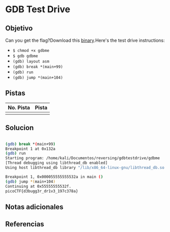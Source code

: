 # GDB Test Drive

## Objetivo
Can you get the flag?Download this [binary](https://artifacts.picoctf.net/c/85/gdbme).Here's the test drive instructions:

- `$ chmod +x gdbme`
- `$ gdb gdbme`
- `(gdb) layout asm`
- `(gdb) break *(main+99)`
- `(gdb) run`
- `(gdb) jump *(main+104)`

## Pistas

| No. Pista | Pista |
| --------- | ----- |
|           |       |


## Solucion
```bash

(gdb) break *(main+99)
Breakpoint 1 at 0x132a
(gdb) run
Starting program: /home/kali/Documentos/reversing/gdbtestdrive/gdbme 
[Thread debugging using libthread_db enabled]
Using host libthread_db library "/lib/x86_64-linux-gnu/libthread_db.so.1".

Breakpoint 1, 0x000055555555532a in main ()
(gdb) jump *(main+104)
Continuing at 0x55555555532f.
picoCTF{d3bugg3r_dr1v3_197c378a}
```

## Notas adicionales

## Referencias